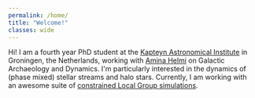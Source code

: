 ```yaml
---
permalink: /home/
title: "Welcome!"
classes: wide
---
```


Hi! I am a fourth year PhD student at the [Kapteyn Astronomical Institute](https://www.rug.nl/research/kapteyn/?lang=en) in Groningen, the Netherlands, working with [Amina Helmi](https://www.astro.rug.nl/~ahelmi/dev/) on Galactic Archaeology and Dynamics. I'm particularly interested in the dynamics of (phase mixed) stellar streams and halo stars. Currently, I am working with an awesome suite of [constrained Local Group simulations](https://ewoudwempe.com/). 
